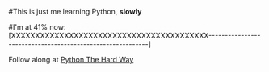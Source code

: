 #This is just me learning Python, **slowly**

#I'm at 41% now:
[XXXXXXXXXXXXXXXXXXXXXXXXXXXXXXXXXXXXXXXXX-----------------------------------------------------------]


Follow along at [Python The Hard Way](http://learnpythonthehardway.org/)

